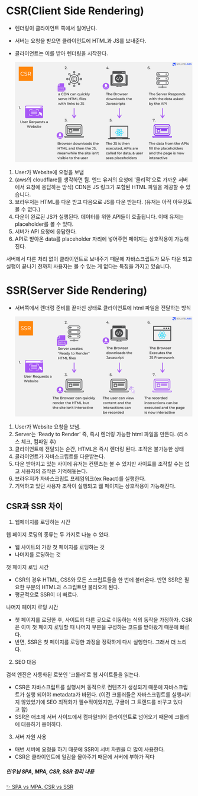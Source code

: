 # CSR(Client Side Rendering)

- 렌더링이 클라이언트 쪽에서 일어난다.
- 서버는 요청을 받으면 클라이언트에 HTML과 JS를 보내준다.
- 클라이언트는 이를 받아 렌더링을 시작한다.

  <img src="./img/csr.png" />

1. User가 Website에 요청을 보냄
2. (aws의 cloudflare를 생각하면 됨. 엔드 유저의 요청에 '물리적'으로 가까운 서버에서 요청에 응답하는 방식) CDN은 JS 링크가 포함된 HTML 파일을 제공할 수 있습니다.
3. 브라우저는 HTML를 다운 받고 다음으로 JS를 다운 받는다. (유저는 아직 아무것도 볼 수 없다.)
4. 다운이 완료된 JS가 실행된다. 데이터를 위한 API들이 호출됩니다. 이때 유저는 placeholder를 볼 수 있다.
5. 서버가 API 요청에 응답한다.
6. API로 받아온 data를 placeholder 자리에 넣어주면 페이지는 상호작용이 가능해진다.

서버에서 다른 처리 없이 클라이언트로 보내주기 때문에 자바스크립트가 모두 다운 되고 실행이 끝나기 전까지 사용자는 볼 수 있는 게 없다는 특징을 가지고 있습니다.

# SSR(Server Side Rendering)

- 서버쪽에서 렌더링 준비를 끝마친 상태로 클라이언트에 html 파일을 전달하는 방식

  <img src="./img/ssr.png" />

1. User가 Website 요청을 보냄.
2. Server는 ‘Ready to Render’ 즉, 즉시 렌더링 가능한 html 파일을 만든다. (리소스 체크, 컴파일 후)
3. 클라이언트에 전달되는 순간, HTML은 즉시 렌더링 된다. 조작은 불가능한 상태
4. 클라이언트가 자바스크립트를 다운받는다.
5. 다운 받아지고 있는 사이에 유저는 컨텐츠는 볼 수 있지만 사이트를 조작할 수는 없고 사용자의 조작은 기억해놓는다.
6. 브라우저가 자바스크립트 프레임워크(ex React)를 실행한다.
7. 기억하고 있던 사용자 조작이 실행되고 웹 페이지는 상호작용이 가능해진다.

## CSR과 SSR 차이

1. 웹페이지를 로딩하는 시간

웹 페이지 로딩의 종류는 두 가지로 나눌 수 있다.

- 웹 사이트의 가장 첫 페이지를 로딩하는 것
- 나머지를 로딩하는 것

첫 페이지 로딩 시간

- CSR의 경우 HTML, CSS와 모든 스크립트들을 한 번에 불러온다. 반면 SSR은 필요한 부분의 HTML과 스크립트만 불러오게 된다.
- 평균적으로 SSR이 더 빠르다.

나머지 페이지 로딩 시간

- 첫 페이지를 로딩한 후, 사이트의 다른 곳으로 이동하는 식의 동작을 가정하자. CSR은 이미 첫 페이지 로딩할 때 나머지 부분을 구성하는 코드를 받아왔기 때문에 빠르다.
- 반면, SSR은 첫 페이지를 로딩한 과정을 정확하게 다시 실행한다. 그래서 더 느리다.

2. SEO 대응

검색 엔진은 자동화된 로봇인 '크롤러'로 웹 사이트들을 읽는다.

- CSR은 자바스크립트를 실행시켜 동적으로 컨텐츠가 생성되기 때문에 자바스크립트가 실행 되어야 metadata가 바뀐다. (이전 크롤러들은 자바스크립트를 실행시키지 않았었기에 SEO 최적화가 필수적이었지만, 구글이 그 트렌드를 바꾸고 있다고 함)
- SSR은 애초에 서버 사이드에서 컴파일되어 클라이언트로 넘어오기 때문에 크롤러에 대응하기 용이하다.

3. 서버 자원 사용

- 매번 서버에 요청을 하기 때문에 SSR이 서버 자원을 더 많이 사용한다.
- CSR은 클라이언트에 일감을 몰아주기 때문에 서버에 부하가 적다

##### 민우님 SPA, MPA, CSR, SSR 정리 내용

[✨ SPA vs MPA, CSR vs SSR](https://velog.io/@minw0_o/SPA-vs-MPA-CSR-vs-SSR)

